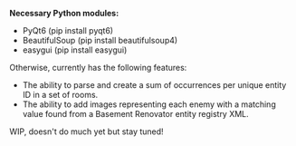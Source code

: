 <b>Necessary Python modules:</b>
- PyQt6 (pip install pyqt6)
- BeautifulSoup (pip install beautifulsoup4)
- easygui (pip install easygui)

Otherwise, currently has the following features:
- The ability to parse and create a sum of occurrences per unique entity ID in a set of rooms.
- The ability to add images representing each enemy with a matching value found from a Basement Renovator entity registry XML.

WIP, doesn't do much yet but stay tuned! 
